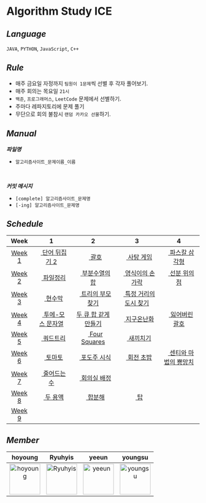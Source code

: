 # Algorithm Study ICE

## ***Language***
`JAVA`, `PYTHON`, `JavaScript`, `C++`

## ***Rule***
- 매주 금요일 자정까지 `팀원이 1문제`씩 선별 후 각자 풀어보기.
- 매주 회의는 목요일 `21시`
- `백준`, `프로그래머스`, `LeetCode` 문제에서 선별하기.
- 주마다 레파지토리에 문제 풀기
- 무단으로 회의 불참시 `랜덤 카카오 선물`하기. 

## ***Manual***
***파일명***
- `알고리즘사이트_문제이름_이름` 
<br>

***커밋 메시지***
- `[complete] 알고리즘사이트_문제명`
- `[-ing] 알고리즘사이트_문제명`

## ***Schedule***
|Week| 1 | 2 | 3 | 4 |
|:--:|:-:|:-:|:-:|:-:|
|[Week 1](https://github.com/Algorithm-Study-ICE/Algorithm_Study_ICE/tree/main/Week/week1)|[<img src="https://d2gd6pc034wcta.cloudfront.net/tier/8.svg" height="12"> 단어 뒤집기 2](https://www.acmicpc.net/problem/17413)|[<img src="https://d2gd6pc034wcta.cloudfront.net/tier/7.svg" height="12"> 괄호](https://www.acmicpc.net/problem/9012)|[<img src="https://d2gd6pc034wcta.cloudfront.net/tier/8.svg" height="12"> 사탕 게임](https://www.acmicpc.net/problem/3085)|[<img src="https://d2gd6pc034wcta.cloudfront.net/tier/7.svg" height="12"> 파스칼 삼각형](https://www.acmicpc.net/problem/15489)
|[Week 2](https://github.com/Algorithm-Study-ICE/Algorithm_Study_ICE/tree/main/Week/week2)|[<img src="https://d2gd6pc034wcta.cloudfront.net/tier/8.svg" height="12"> 파일정리](https://www.acmicpc.net/problem/20291)|[<img src="https://d2gd6pc034wcta.cloudfront.net/tier/9.svg" height="12"> 부분수열의 합](https://www.acmicpc.net/problem/1182)|[<img src="https://d2gd6pc034wcta.cloudfront.net/tier/8.svg" height="12"> 영식이의 손가락](https://www.acmicpc.net/problem/1614)|[<img src="https://d2gd6pc034wcta.cloudfront.net/tier/8.svg" height="12"> 선분 위의 점](https://www.acmicpc.net/problem/11663)
|[Week 3](https://github.com/Algorithm-Study-ICE/algorithm-study-ICE/tree/main/Week/week3)|[<img src="https://d2gd6pc034wcta.cloudfront.net/tier/10.svg" height="12"> 현수막 ](https://www.acmicpc.net/problem/14716)|[<img src="https://d2gd6pc034wcta.cloudfront.net/tier/9.svg" height="12"> 트리의 부모 찾기](https://www.acmicpc.net/problem/11725)|[<img src="https://d2gd6pc034wcta.cloudfront.net/tier/9.svg" height="12"> 특정 거리의 도시 찾기](https://www.acmicpc.net/problem/18352)
|[Week 4](https://github.com/Algorithm-Study-ICE/algorithm-study-ICE/tree/main/Week/week4)|[<img src="https://d2gd6pc034wcta.cloudfront.net/tier/9.svg" height="11"> 투에-모스 문자열 ](https://www.acmicpc.net/problem/18222)|[두 큐 합 같게 만들기](https://school.programmers.co.kr/learn/courses/30/lessons/118667)|[<img src="https://d2gd6pc034wcta.cloudfront.net/tier/9.svg" height="11"> 지구온난화 ](https://www.acmicpc.net/problem/5212)|[<img src="https://d2gd6pc034wcta.cloudfront.net/tier/9.svg" height="11"> 잃어버린 괄호 ](https://www.acmicpc.net/problem/1541)
|[Week 5](https://github.com/Algorithm-Study-ICE/Algorithm_Study_ICE/tree/main/Week/week5)|[<img src="https://d2gd6pc034wcta.cloudfront.net/tier/10.svg" height="11"> 쿼드트리 ](https://www.acmicpc.net/problem/1992)|[<img src="https://d2gd6pc034wcta.cloudfront.net/tier/8.svg" height="12"> Four Squares](https://www.acmicpc.net/problem/17626)|[<img src="https://d2gd6pc034wcta.cloudfront.net/tier/9.svg" height="11"> 새끼치기 ](https://www.acmicpc.net/problem/17291)
|[Week 6](https://github.com/Algorithm-Study-ICE/Algorithm_Study_ICE/tree/main/Week/week6)|[<img src="https://d2gd6pc034wcta.cloudfront.net/tier/11.svg" height="12"> 토마토](https://www.acmicpc.net/problem/7576)|[<img src="https://d2gd6pc034wcta.cloudfront.net/tier/10.svg" height="11"> 포도주 시식 ](https://www.acmicpc.net/problem/2156)|[<img src="https://d2gd6pc034wcta.cloudfront.net/tier/10.svg" height="11"> 회전 초밥 ](https://www.acmicpc.net/problem/2531)|[<img src="https://d2gd6pc034wcta.cloudfront.net/tier/10.svg" height="11"> 센티와 마법의 뿅망치 ](https://www.acmicpc.net/problem/19638)
|[Week 7](https://github.com/Algorithm-Study-ICE/Algorithm_Study_ICE/tree/main/Week/week7)|[<img src="https://d2gd6pc034wcta.cloudfront.net/tier/11.svg" height="12"> 줄어드는 수 ](https://www.acmicpc.net/problem/1174)|[<img src="https://d2gd6pc034wcta.cloudfront.net/tier/10.svg" height="12"> 회의실 배정 ](https://www.acmicpc.net/problem/1931)||
|[Week 8](https://github.com/Algorithm-Study-ICE/Algorithm_Study_ICE/tree/main/Week/week8)|[<img src="https://d2gd6pc034wcta.cloudfront.net/tier/11.svg" height="12"> 두 용액 ](https://www.acmicpc.net/problem/2470)|[<img src="https://d2gd6pc034wcta.cloudfront.net/tier/11.svg" height="12"> 합분해 ](https://www.acmicpc.net/problem/2225)|[<img src="https://d2gd6pc034wcta.cloudfront.net/tier/11.svg" height="12"> 탑 ](https://www.acmicpc.net/problem/2493)
|[Week 9]()|||


## ***Member*** 
| hoyoung | Ryuhyis | yeeun | youngsu |
|:-------:|:-------:|:------:|:-------:|
|<a href = "https://github.com/ghrnwjd"><img src="https://avatars.githubusercontent.com/u/81744539?v=4" alt="hoyoung" width="80" style="max-width:100%" /></a>|<a href = "https://github.com/Ryuhyis"><img src="https://avatars.githubusercontent.com/u/76957700?v=4" alt="Ryuhyis" width="80" style="max-width:100%" /></a>|<a href = "https://github.com/yeeun426"><img src="https://avatars.githubusercontent.com/u/88296511?v=4" alt="yeeun" width="80" style="max-width:100%" /></a>|<a href = "https://github.com/0su1327"><img src="https://avatars.githubusercontent.com/u/81498362?v=4" alt="youngsu" width="80" style="max-width:100%" /></a>
